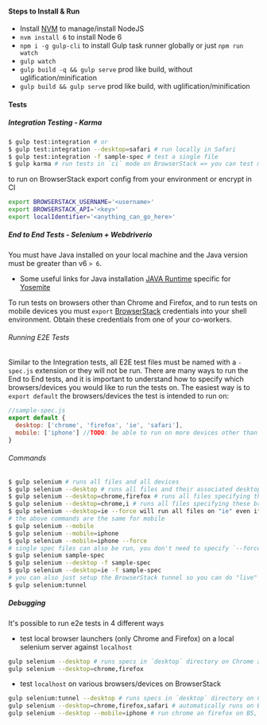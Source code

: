 #### Steps to Install & Run
- Install [NVM](https://github.com/creationix/nvm) to manage/install NodeJS
- `nvm install 6` to install Node 6
- `npm i -g gulp-cli` to install Gulp task runner globally or just `npm run watch`
- `gulp watch`
- `gulp build -q && gulp serve` prod like build, without uglification/minification
- `gulp build && gulp serve` prod like build, with uglification/minification

#### Tests

##### Integration Testing - Karma
```sh
$ gulp test:integration # or
$ gulp test:integration --desktop=safari # run locally in Safari
$ gulp test:integration -f sample-spec # test a single file
$ gulp karma # run tests in `ci` mode on BrowserStack => you can test mobile browsers here
```
to run on BrowserStack export config from your environment or encrypt in CI
```sh
export BROWSERSTACK_USERNAME='<username>'
export BROWSERSTACK_API='<key>'
export localIdentifier='<anything_can_go_here>'
```

##### End to End Tests - Selenium + Webdriverio
You must have Java installed on your local machine and the Java version must be greater than v6 `> 6`.
- Some useful links for Java installation [JAVA Runtime](https://support.apple.com/kb/DL1572?locale=en_US) specific for [Yosemite](http://fredericiana.com/2014/10/21/osx-yosemite-java-runtime-environment/)

To run tests on browsers other than Chrome and Firefox, and to run tests on mobile devices you must `export` [BrowserStack](https://www.browserstack.com) credentials into your shell environment. Obtain these credentials from one of your co-workers.

###### Running E2E Tests
Similar to the Integration tests, all E2E test files must be named with a `-spec.js` extension or they will not be run. There are many ways to run the End to End tests, and it is important to understand how to specify which browsers/devices you would like to run the tests on. The easiest way is to `export default` the browsers/devices the test is intended to run on:

```js
//sample-spec.js
export default {
  desktop: ['chrome', 'firefox', 'ie', 'safari'],
  mobile: ['iphone'] //TODO: be able to run on more devices other than iPhone
}
```

###### Commands
```sh
$ gulp selenium # runs all files and all devices
$ gulp selenium --desktop # runs all files and their associated desktop browsers
$ gulp selenium --desktop=chrome,firefox # runs all files specifying these browsers => will run locally
$ gulp selenium --desktop=chrome,i # runs all files specifying these browsers => will run on BrowserStack
$ gulp selenium --desktop=ie --force will run all files on "ie" even if the do not directly `export` it
# the above commands are the same for mobile
$ gulp selenium --mobile
$ gulp selenium --mobile=iphone
$ gulp selenium --mobile=iphone --force
# single spec files can also be run, you don't need to specify `--force` if the file doesn't `export` the browser/device you want to test
$ gulp selenium sample-spec
$ gulp selenium --desktop -f sample-spec
$ gulp selenium --desktop=ie -f sample-spec
# you can also just setup the BrowserStack tunnel so you can do "live" QA of browsers/devices on your local IP
$ gulp selenium:tunnel
```

##### Debugging
It's possible to run e2e tests in 4 different ways
- test local browser launchers (only Chrome and Firefox) on a local selenium server against `localhost`
```sh
gulp selenium --desktop # runs specs in `desktop` directory on Chrome and Firefox
gulp selenium --desktop=chrome,firefox
```

- test `localhost` on various browsers/devices on BrowserStack
```sh
gulp selenium:tunnel --desktop # runs specs in `desktop` directory on Chrome and Firefox
gulp selenium --desktop=chrome,firefox,safari # automatically runs on BS because Safari is not local
gulp selenium --desktop --mobile=iphone # run chrome an firefox on BS, and when complete run iPhone on specs in `mobile` directory
```

